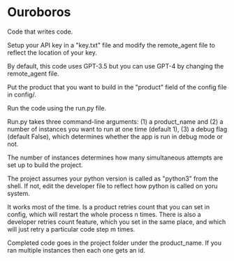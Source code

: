 # Ouroboros
Code that writes code.

Setup your API key in a "key.txt" file and modify the remote_agent file to reflect the location of your key.

By default, this code uses GPT-3.5 but you can use GPT-4 by changing the remote_agent file. 

Put the product that you want to build in the "product" field of the config file in config/.

Run the code using the run.py file.

Run.py takes three command-line arguments: (1) a product_name and (2) a number of instances you want to run at one time (default 1), (3) a debug flag (default False), which determines whether the app is run in debug mode or not.

The number of instances determines how many simultaneous attempts are set up to build the project. 

The project assumes your python version is called as "python3" from the shell. If not, edit the developer file to reflect how python is called on yoru system.

It works most of the time. Is a product retries count that you can set in config, which will restart the whole process n times. There is also a developer retries count feature, which you set in the same place, and which will just retry a particular code step m times.

Completed code goes in the project folder under the product_name. If you ran multiple instances then each one gets an id.
